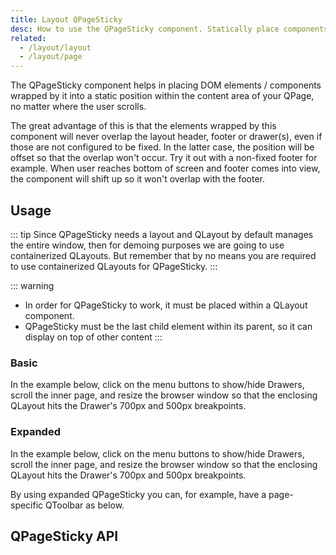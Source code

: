 ```yaml
---
title: Layout QPageSticky
desc: How to use the QPageSticky component. Statically place components on the layout without overlapping with header/footer/sidebars.
related:
  - /layout/layout
  - /layout/page
---
```


The QPageSticky component helps in placing DOM elements / components wrapped by it into a static position within the content area of your QPage, no matter where the user scrolls.

The great advantage of this is that the elements wrapped by this component will never overlap the layout header, footer or drawer(s), even if those are not configured to be fixed. In the latter case, the position will be offset so that the overlap won't occur.
Try it out with a non-fixed footer for example. When user reaches bottom of screen and footer comes into view, the component will shift up so it won't overlap with the footer.

## Usage
::: tip
Since QPageSticky needs a layout and QLayout by default manages the entire window, then for demoing purposes we are going to use containerized QLayouts. But remember that by no means you are required to use containerized QLayouts for QPageSticky.
:::

::: warning
* In order for QPageSticky to work, it must be placed within a QLayout component.
* QPageSticky must be the last child element within its parent, so it can display on top of other content
:::

### Basic
In the example below, click on the menu buttons to show/hide Drawers, scroll the inner page, and resize the browser window so that the enclosing QLayout hits the Drawer's 700px and 500px breakpoints.

<doc-example title="Basic" file="QPageSticky/Basic" />

### Expanded
In the example below, click on the menu buttons to show/hide Drawers, scroll the inner page, and resize the browser window so that the enclosing QLayout hits the Drawer's 700px and 500px breakpoints.

By using expanded QPageSticky you can, for example, have a page-specific QToolbar as below.

<doc-example title="Expanded" file="QPageSticky/Expanded" />

## QPageSticky API
<doc-api file="QPageSticky" />
